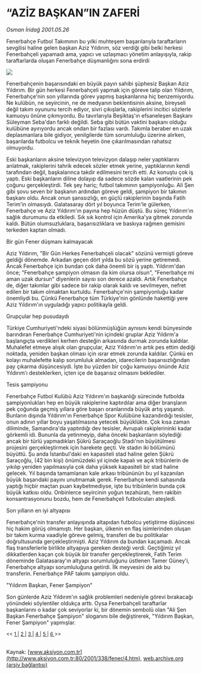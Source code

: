 # “AZİZ BAŞKAN”IN ZAFERİ

*Osman İridağ 2001.05.26*

<div>
 <p class="spot">
  Fenerbahçe Futbol Takımının bu yılki muhteşem başarılarıyla  taraftarların sevgilisi haline gelen başkan Aziz Yıldırım, söz  verdiği gibi belki herkesi Fenerbahçeli yapamadı ama, yapıcı ve  uzlaşmacı yönetim anlayışıyla, rakip taraftarlarda oluşan  Fenerbahçe düşmanlığını sona erdirdi
 </p>
 <p class="metin">
 </p>
 <img border="0" src="/web/20010620213041im_/http://www.aksiyon.com.tr/2001/338/resimler/Aziz.jpg"/>
 <p class="metin">
  Fenerbahçenin başarısındaki en büyük payın sahibi şüphesiz Başkan Aziz Yıldırım. Bir gün herkesi Fenerbahçeli yapmak için göreve talip olan Yıldırım, Fenerbahçe'nin son yıllarında görev yapmış başkanlarına hiç benzemiyordu. Ne kulübün, ne seyircinin, ne de medyanın beklentisinin aksine, bireyseli değil takım oyununu tercih ediyor, sivri çıkışlarla, rakiplerini incitici sözlerle kamuoyu önüne çıkmıyordu. Bu tavırlarıyla Beşiktaş'ın efsaneleşen Başkanı Süleyman Seba'dan farklı değildi. Seba gibi bütün vaktini başkanı olduğu kulübüne ayırıyordu ancak ondan bir fazlası vardı. Takımla beraber en uzak deplasmanlara bile gidiyor, yenilgilerde tüm sorumluluğu üzerine alırken, başarılarda futbolcu ve teknik heyetin öne çıkarılmasından rahatsız olmuyordu.
 </p>
 <p class="metin">
  Eski başkanların aksine televizyon televizyon dalaşıp neler yaptıklarını anlatmak, rakiplerini tahrik edecek sözler etmek yerine, yaptıklarının kendi tarafından değil, başkalarınca takdir edilmesini tercih etti. Az konuştu çok iş yaptı. Eski başkanların diline dolayıp da sadece sözde kalan vaatlerinin pek çoğunu gerçekleştirdi. Tek şey hariç; futbol takımının şampiyonluğu. Ali Şen gibi şovu seven bir başkanın ardından göreve geldi, şampiyon bir takımın başkanı oldu. Ancak onun şanssızlığı, en güçlü rakiplerinin başında Fatih Terim'in olmasıydı. Galatasaray dört yıl boyunca Terim'le gülerken, Fenerbahçe ve Aziz Yıldırım'ın payına hep hüzün düştü. Bu süreç Yıldırım'ın sağlık durumunu da etkiledi. Sık sık kontrol için Amerika'ya gitmek zorunda kaldı. Bütün olumsuzluklara, başarısızlıklara ve baskıya rağmen gemisini terkeden kaptan olmadı.
 </p>
 <p class="metin">
  Bir gün Fener düşmanı kalmayacak
 </p>
 <p class="metin">
  Aziz Yıldırım, "Bir Gün Herkes Fenerbahçeli olacak" sözünü vermişti göreve geldiği dönemde. Arkadan geçen dört yılda bu sözü yerine getiremedi. Ancak Fenerbahçe için bundan çok daha önemli bir iş yaptı. Yıldırım'dan önce; "Fenerbahçe şampiyon olmasın da kim olursa olsun", "Fenerbahçe mi aman uzak dursun" diyenlerin sayısı son derece azaldı. Artık Fenerbahçe de, diğer takımlar gibi sadece bir rakip olarak kaldı ve sevilmeyen, nefret edilen bir takım olmaktan kurtuldu. Fenerbahçe'nin şampiyonluğu kadar önemliydi bu. Çünkü Fenerbahçe tüm Türkiye'nin gönlünde hakettiği yere Aziz Yıldırım'ın uyguladığı yapıcı politikayla geldi.
 </p>
 <p class="metin">
  Grupçular hep pusudaydı
 </p>
 <p class="metin">
  Türkiye Cumhuriyeti'ndeki siyasi bölünmüşlüğün aynısını kendi bünyesinde barındıran Fenerbahçe Cumhuriyeti'nin içindeki gruplar Aziz Yıldırm'a başlangıçta verdikleri kerhen desteğin arkasında durmak zorunda kaldılar. Muhalefet etmeye alışık olan grupçular, Aziz Yıldırım'ın artık pes ettim dediği noktada, yeniden başkan olması için ısrar etmek zorunda kaldılar. Çünkü en kolayı muhalefette kalıp sorumluluk almadan, idarecilerin başarısızlığından pay çıkarma düşüncesiydi. İşte bu yüzden bir çoğu kamuoyu önünde Aziz Yıldırım'ı desteklerken, içten içe de başarısız olmasını beklediler.
 </p>
 <p class="metin">
  Tesis şampiyonu
 </p>
 <p class="metin">
  Fenerbahçe Futbol Kulübü Aziz Yıldırım'ın başkanlığı sürecinde futbolda şampiyonlukları hep en büyük rakiplerine kaptırdılar ama diğer branşların pek çoğunda geçmiş yıllara göre başarı oranlarında büyük artış yaşandı. Bunların dışında Yıldırım'ın Fenerbahçe Spor Kulübüne kazandırdığı tesisler, onun adının yıllar boyu yaşatılmasına yetecek büyüklükte. Çok kısa zaman diliminde, Samandıra'da yaptırdığı dev tesisler, Avrupalı rakiplerininki kadar görkemli idi. Bununla da yetinmeyip, daha önceki başkanların söylediği ancak bir türlü yapmadıkları Şükrü Saraçaoğlu Stadı'nın büyütülmesi projesini gerçekleştirmek için harekete geçti. Ve stadın iki bölümünü büyüttü. Şu anda İstanbul'daki en kapasiteli stad haline gelen Şükrü Saraçoğlu, (42 bin kişi) önümüzdeki yıl içinde kapalı ve açık tribünlerin de yıkılıp yeniden yapılmasıyla çok daha yüksek kapasiteli bir stad haline gelecek. Yıl başında tamamlanan kale arkası tribününün bu yıl kazanılan büyük başarıdaki payını unutmamak gerek. Fenerbahçe kendi sahasında yaptığı hiçbir maçtan puan kaybetmediyse, işte bu tribünlerin bunda çok büyük katkısı oldu. Onbinlerce seyircinin yoğun tezahüratı, hem rakibin konsantrasyonunu bozdu, hem de Fenerbahçeli futbolcuları ateşledi.
 </p>
 <p class="metin">
  Son yılların en iyi altyapısı
 </p>
 <p class="metin">
  Fenerbahçe'nin transfer anlayışında altapıdan futbolcu yetiştirme düşüncesi hiç hakim görüş olmamıştı. Her başkan, ülkenin en flaş isimlerinden oluşan bir takım kurma vaadiyle göreve gelmiş, transferi de bu politikalar doğrultusunda gerçekleştirmişti. Aziz Yıldırım da bundan kaçamadı. Ancak flaş transferlerle birlikte altyapıya gereken desteği verdi. Geçtiğimiz yıl dikkatlerden kaçan çok büyük bir transfer gerçekleştirerek, Fatih Terim döneminde Galatasaray'ın altyapı sorumluluğunu üstlenen Tamer Güney'i, Fenerbahçe altyapı sorumluluğuna getirdi. İlk meyvesini de aldı bu transferin. Fenerbahçe PAF takımı şampiyon oldu.
 </p>
 <p class="metin">
  "Yıldırım Başkan, Fener Şampiyon"
 </p>
 <p class="metin">
  Son günlerde Aziz Yıldırım'ın sağlık problemleri nedeniyle görevi bırakacağı yönündeki söylentiler oldukça arttı. Oysa Fenerbahçeli taraftarlar başkanlarını o kadar çok seviyorlar ki, bir dönemin sembolü olan "Ali Şen Başkan Fenerbahçe Şampiyon" sloganını bile değiştirerek, "Yıldırım Başkan, Fener Şampiyon" yapmışlar.
 </p>
 <p class="metin">
  <p class="metin">
   <font size="2">
    &lt;&lt;
    <a href="/web/20010620213041/http://www.aksiyon.com.tr/2001/338/fener/1.htm">
     1
    </a>
    |
    <a href="/web/20010620213041/http://www.aksiyon.com.tr/2001/338/fener/2.htm">
     2
    </a>
    |
    <a href="/web/20010620213041/http://www.aksiyon.com.tr/2001/338/fener/3.htm">
     3
    </a>
    |
    <a href="/web/20010620213041/http://www.aksiyon.com.tr/2001/338/fener/4.htm">
     4
    </a>
    |
    <a href="/web/20010620213041/http://www.aksiyon.com.tr/2001/338/fener/5.htm">
     5
    </a>
    |
    <a href="/web/20010620213041/http://www.aksiyon.com.tr/2001/338/fener/6.htm">
     6
    </a>
    &gt;&gt;
    <br/>
   </font>
   <br/>
  </p>
 </p>
</div>

Kaynak: [www.aksiyon.com.tr](http://www.aksiyon.com.tr:80/2001/338/fener/4.htm), [web.archive.org (arşiv bağlantısı)](http://web.archive.org/web/20010620213041/http://www.aksiyon.com.tr:80/2001/338/fener/4.htm)
